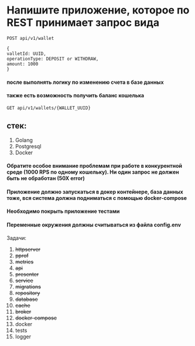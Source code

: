 
# Напишите приложение, которое по REST принимает запрос вида
```POST api/v1/wallet```
```  
{  
valletId: UUID,  
operationType: DEPOSIT or WITHDRAW,  
amount: 1000  
}  
```  

#### после выполнять логику по изменению счета в базе данных
#### также есть возможность получить баланс кошелька
```GET api/v1/wallets/{WALLET_UUID}```

## стек:
1) Golang
2) Postgresql
3) Docker

#### Обратите особое внимание проблемам при работе в конкурентной среде (1000 RPS по одному кошельку). Ни один запрос не должен быть не обработан (50Х error)
#### Приложение должно запускаться в докер контейнере, база данных тоже, вся система должна подниматься с помощью docker-compose
#### Необходимо покрыть приложение тестами
#### Переменные окружения должны считываться из файла config.env

Задачи:  
1) ~~httpserver~~  
2) ~~pprof~~
3) ~~metrics~~
4) ~~api~~
5) ~~presenter~~
6) ~~service~~ 
7) ~~migrations~~
8) ~~repository~~
9) ~~database~~
10) ~~cache~~  
11) ~~broker~~
12) ~~docker-compose~~
13) docker
14) tests  
15) logger